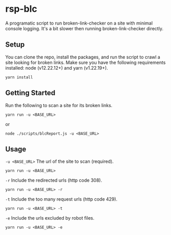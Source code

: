 # rsp-blc

A programatic script to run broken-link-checker on a site with minimal console logging. It's a bit slower then running broken-link-checker directly.

## Setup

You can clone the repo, install the packages, and run the script to crawl a site looking for broken links. Make sure you have the following requirements installed: node (v12.22.12+) and yarn (v1.22.19+).

```
yarn install
```

## Getting Started
Run the following to scan a site for its broken links.

```
yarn run -u <BASE_URL>
```
or
```
node ./scripts/blcReport.js -u <BASE_URL>
```

## Usage

`-u <BASE_URL>` The url of the site to scan (required).
```
yarn run -u <BASE_URL>
```

`-r` Include the redirected urls (http code 308).
```
yarn run -u <BASE_URL> -r
```

`-t` Include the too many request urls (http code 429).
```
yarn run -u <BASE_URL> -t
```

`-e` Include the urls excluded by robot files.
```
yarn run -u <BASE_URL> -e
```
